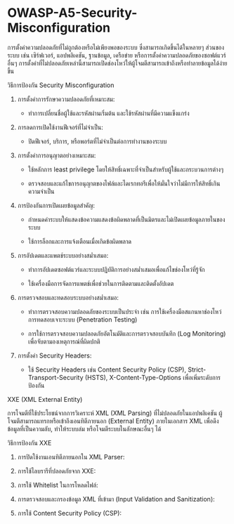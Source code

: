 # OWASP-A5-Security-Misconfiguration

การตั้งค่าความปลอดภัยที่ไม่ถูกต้องหรือไม่เพียงพอของระบบ ซึ่งสามารถเกิดขึ้นได้ในหลายๆ ส่วนของระบบ เช่น เซิร์ฟเวอร์, แอปพลิเคชัน, ฐานข้อมูล, เครือข่าย หรือการตั้งค่าความปลอดภัยของซอฟต์แวร์อื่นๆ การตั้งค่าที่ไม่ปลอดภัยเหล่านี้สามารถเปิดช่องโหว่ให้ผู้โจมตีสามารถเข้าถึงหรือทำลายข้อมูลได้ง่ายขึ้น

วิธีการป้องกัน Security Misconfiguration

  1.  การตั้งค่าการรักษาความปลอดภัยที่เหมาะสม:

       -  ทำการเปลี่ยนชื่อผู้ใช้และรหัสผ่านเริ่มต้น และใช้รหัสผ่านที่มีความแข็งแกร่ง

  2.  การลดการเปิดใช้งานฟีเจอร์ที่ไม่จำเป็น:

       -  ปิดฟีเจอร์, บริการ, หรือพอร์ตที่ไม่จำเป็นต่อการทำงานของระบบ

  3.  การตั้งค่าการอนุญาตอย่างเหมาะสม:

       -  ใช้หลักการ least privilege โดยให้สิทธิ์เฉพาะที่จำเป็นสำหรับผู้ใช้และกระบวนการต่างๆ
    
       -  ตรวจสอบและแก้ไขการอนุญาตของไฟล์และไดเรกทอรีเพื่อให้มั่นใจว่าไม่มีการให้สิทธิ์เกินความจำเป็น

  4.  การป้องกันการเปิดเผยข้อมูลสำคัญ:

       -  กำหนดค่าระบบให้แสดงข้อความแสดงข้อผิดพลาดที่เป็นมิตรและไม่เปิดเผยข้อมูลภายในของระบบ
    
       -  ใช้การล็อกและการแจ้งเตือนเมื่อเกิดข้อผิดพลาด

  5.  การอัปเดตและแพตช์ระบบอย่างสม่ำเสมอ:

       -  ทำการอัปเดตซอฟต์แวร์และระบบปฏิบัติการอย่างสม่ำเสมอเพื่อแก้ไขช่องโหว่ที่รู้จัก
    
       -  ใช้เครื่องมือการจัดการแพตช์เพื่อช่วยในการติดตามและติดตั้งอัปเดต

  6.  การตรวจสอบและทดสอบระบบอย่างสม่ำเสมอ:

       -  ทำการตรวจสอบความปลอดภัยของระบบเป็นประจำ เช่น การใช้เครื่องมือสแกนหาช่องโหว่ การทดสอบเจาะระบบ (Penetration Testing)
    
       -  การใช้การตรวจสอบความปลอดภัยอัตโนมัติและการตรวจสอบบันทึก (Log Monitoring) เพื่อจับตามองเหตุการณ์ที่ผิดปกติ 

  7.  การตั้งค่า Security Headers:

       -  ใช้ Security Headers เช่น Content Security Policy (CSP), Strict-Transport-Security (HSTS), X-Content-Type-Options เพื่อเพิ่มระดับการป้องกัน

    
XXE (XML External Entity) 

การโจมตีที่ใช้ประโยชน์จากการวิเคราะห์ XML (XML Parsing) ที่ไม่ปลอดภัยในแอปพลิเคชัน ผู้โจมตีสามารถแทรกหรือเข้าถึงเอนทิตีภายนอก (External Entity) ภายในเอกสาร XML เพื่อดึงข้อมูลที่เป็นความลับ, ทำให้ระบบล่ม หรือโจมตีระบบในลักษณะอื่นๆ ได้

วิธีการป้องกัน XXE

  1.  การปิดใช้งานเอนทิตีภายนอกใน XML Parser:

  2.  การใช้ไลบรารีที่ปลอดภัยจาก XXE:

  3.  การใช้ Whitelist ในการโหลดไฟล์:

  4.  การตรวจสอบและกรองข้อมูล XML ที่เข้ามา (Input Validation and Sanitization):

  5.  การใช้ Content Security Policy (CSP):

